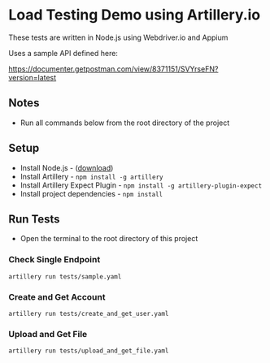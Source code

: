 
# Load Testing Demo using Artillery.io

These tests are written in Node.js using Webdriver.io and Appium

Uses a sample API defined here:

https://documenter.getpostman.com/view/8371151/SVYrseFN?version=latest

## Notes

* Run all commands below from the root directory of the project

## Setup

* Install Node.js - ([download](https://nodejs.org/en/download/))
* Install Artillery - `npm install -g artillery`
* Install Artillery Expect Plugin - `npm install -g artillery-plugin-expect`
* Install project dependencies - `npm install`


## Run Tests

* Open the terminal to the root directory of this project

### Check Single Endpoint

`artillery run tests/sample.yaml`

### Create and Get Account

`artillery run tests/create_and_get_user.yaml`

### Upload and Get File

`artillery run tests/upload_and_get_file.yaml`
